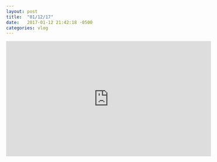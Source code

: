 ```yaml
---
layout: post
title:  "01/12/17"
date:   2017-01-12 21:42:18 -0500
categories: vlog
---
```


<iframe width="560" height="315" src="https://www.youtube.com/embed/Ksx8a02nOng" frameborder="0" allowfullscreen></iframe>
